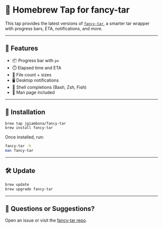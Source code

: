 # 🍺 Homebrew Tap for fancy-tar

This tap provides the latest versions of [`fancy-tar`](https://github.com/jgiambona/fancy-tar), a smarter tar wrapper with progress bars, ETA, notifications, and more.

---

## 🧪 Features

- 📦 Progress bar with `pv`
- ⏱️ Elapsed time and ETA
- 📁 File count + sizes
- 🖥 Desktop notifications
- 🧠 Shell completions (Bash, Zsh, Fish)
- 📘 Man page included

---

## 🔧 Installation

```bash
brew tap jgiambona/fancy-tar
brew install fancy-tar
```

Once installed, run:

```bash
fancy-tar -h
man fancy-tar
```

---

## 🛠 Update

```bash
brew update
brew upgrade fancy-tar
```

---

## 💬 Questions or Suggestions?

Open an issue or visit the [fancy-tar repo](https://github.com/jgiambona/fancy-tar).

